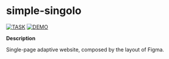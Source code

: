 # simple-singolo

[![TASK](https://img.shields.io/badge/-TASK-green?style=flat)](https://github.com/rolling-scopes-school/tasks/blob/master/tasks/stage-0/simple-singolo.md)
[![DEMO](https://img.shields.io/badge/-DEMO-blue?style=flat)](https://leonidshatilo.github.io/simple-singolo/)

**Description**

Single-page adaptive website, composed by the layout of Figma.
